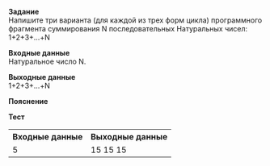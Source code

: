 **Задание**  
Напишите три варианта (для каждой из трех форм цикла) программного фрагмента суммирования N последовательных Натуральных чисел: 1+2+3+...+N  

**Входные данные**  
Натуральное число N.  

**Выходные данные**  
1+2+3+...+N  

**Пояснение**  

**Тест**  
<table>
  <tr>
    <th>Входные данные</th>
    <th>Выходные данные</th>
  </tr>
  <tr>
    <td>5</td>
    <td>15 15 15</td>
  </tr>
</table>
